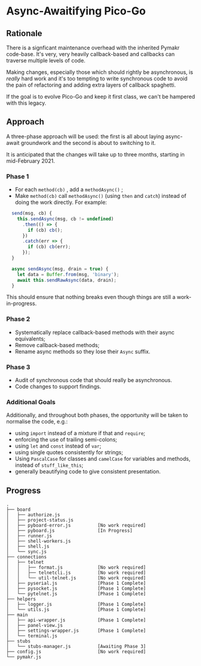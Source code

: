 # Async-Awaitifying Pico-Go

## Rationale

There is a signficant maintenance overhead with the inherited Pymakr code-base. It's very, very heavily callback-based and callbacks can traverse multiple levels of code. 

Making changes, especially those which should rightly be asynchronous, is *really* hard work and it's too tempting to write synchronous code to avoid the pain of refactoring and adding extra layers of callback spaghetti.

If the goal is to evolve Pico-Go and keep it first class, we can't be hampered with this legacy.

## Approach

A three-phase approach will be used: the first is all about laying async-await groundwork and the second is about to switching to it.

It is anticipated that the changes will take up to three months, starting in mid-February 2021.

### Phase 1

* For each `method(cb)` , add a `methodAsync()` ;
* Make `method(cb)` call `methodAsync()` (using `then` and `catch`) instead of doing the work directly. For example:

```js
  send(msg, cb) {
    this.sendAsync(msg, cb != undefined)
      .then(() => {
        if (cb) cb();
      })
      .catch(err => {
        if (cb) cb(err);
      });
  }

  async sendAsync(msg, drain = true) {
    let data = Buffer.from(msg, 'binary');
    await this.sendRawAsync(data, drain);
  }
```

This should ensure that nothing breaks even though things are still a work-in-progress.

### Phase 2

* Systematically replace callback-based methods with their async equivalents;
* Remove callback-based methods;
* Rename async methods so they lose their `Async`  suffix.

### Phase 3

* Audit of synchronous code that should really be asynchronous.
* Code changes to support findings.

### Additional Goals

Additionally, and throughout both phases, the opportunity will be taken to normalise the code, e.g.:

* using `import` instead of a mixture if that and `require`;
* enforcing the use of trailing semi-colons;
* using `let` and `const` instead of `var`;
* using single quotes consistently for strings;
* Using `PascalCase` for classes and `camelCase` for variables and methods, instead of `stuff_like_this`;
* generally beautifying code to give consistent presentation.

## Progress


```
.
├── board
│   ├── authorize.js
│   ├── project-status.js
│   ├── pyboard-error.js          [No work required]
│   ├── pyboard.js                [In Progress]
│   ├── runner.js
│   ├── shell-workers.js
│   ├── shell.js
│   └── sync.js
├── connections
│   ├── telnet
│   │   ├── format.js             [No work required]
│   │   ├── telnetcli.js          [No work required]
│   │   └── util-telnet.js        [No work required]
│   ├── pyserial.js               [Phase 1 Complete]
│   ├── pysocket.js               [Phase 1 Complete]
│   └── pytelnet.js               [Phase 1 Complete]
├── helpers
│   ├── logger.js                 [Phase 1 Complete]
│   └── utils.js                  [Phase 1 Complete]
├── main
│   ├── api-wrapper.js            [Phase 1 Complete]
│   ├── panel-view.js
│   ├── settings-wrapper.js       [Phase 1 Complete]
│   └── terminal.js
├── stubs
│   └── stubs-manager.js          [Awaiting Phase 3]
├── config.js                     [No work required]
└── pymakr.js

```